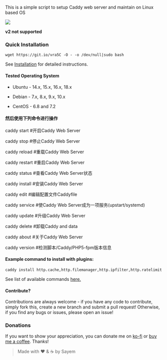 This is a simple script to setup Caddy web server and maintain on Linux based OS

![](https://i.imgur.com/VetlQdc.png)

**v2 not supported**

### Quick Installation

`wget https://git.io/vra5C -O - -o /dev/null|sudo bash`

See [Installation](https://github.com/sayem314/Caddy-Web-Server-Installer/wiki/Installation) for detailed instructions.

#### Tested Operating System

- Ubuntu - 14.x, 15.x, 16.x, 18.x

- Debian - 7.x, 8.x, 9.x, 10.x

- CentOS - 6.8 and 7.2

#### 然后使用下列命令进行操作
caddy start  #开启Caddy Web Server

caddy stop  #停止Caddy Web Server

caddy reload  #重载Caddy Web Server

caddy restart  #重启Caddy Web Server

caddy status  #查看Caddy Web Server状态

caddy install  #安装Caddy Web Server

caddy edit  #编辑配置文件Caddyfile

caddy service  #使Caddy Web Server成为一项服务(upstart/systemd)

caddy update  #升级Caddy Web Server

caddy delete  #卸载Caddy and data

caddy about  #关于Caddy Web Server

caddy version  #检测脚本/Caddy/PHP5-fpm版本信息

#### Example command to install with plugins:

`caddy install http.cache,http.filemanager,http.ipfilter,http.ratelimit`

See list of available commands [here.](https://github.com/sayem314/Caddy-Web-Server-Installer/wiki/Command-List)

#### Contribute?

Contributions are always welcome - if you have any code to contribute, simply fork this, create a new branch and submit a pull request! Otherwise, if you find any bugs or issues, please open an issue!

### Donations

If you want to show your appreciation, you can donate me on [ko-fi](https://ko-fi.com/Z8Z5KDA6) or [buy me a coffee](https://www.buymeacoffee.com/sayem). Thanks!

> Made with :heart: & :coffee: by Sayem
